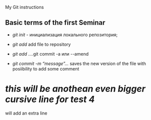  My Git instructions

## Basic terms of the first Seminar

* *git init* - инициализация локального репозитория;

* *git add* add file to repository

* *git add* ....git commit -a или --amend

* *git commit -m “message”...* saves the new version of the file with posiibility to add some comment
#  *this will be anothean even bigger cursive line for test 4*

will add an extra line